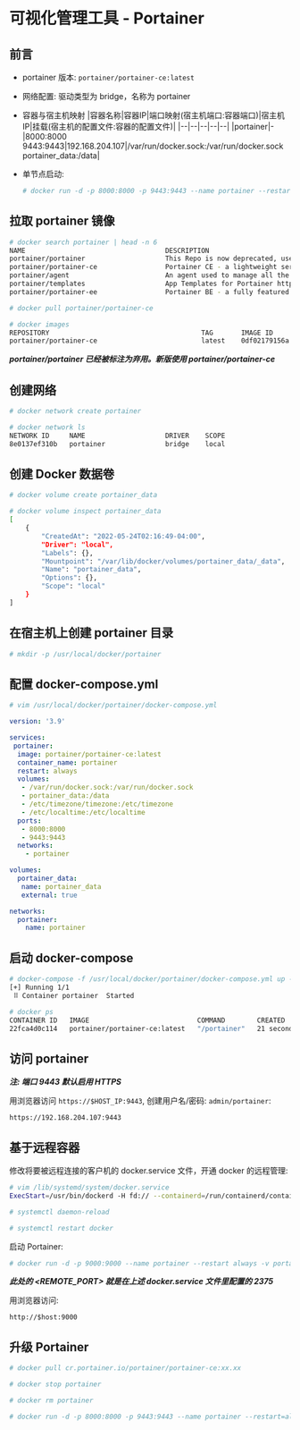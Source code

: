 # 可视化管理工具 - Portainer

## 前言

- portainer 版本: ```portainer/portainer-ce:latest```

- 网络配置: 驱动类型为 bridge，名称为 portainer

- 容器与宿主机映射
    |容器名称|容器IP|端口映射(宿主机端口:容器端口)|宿主机IP|挂载(宿主机的配置文件:容器的配置文件)|
    |--|--|--|--|--|
    |portainer|-|8000:8000<br />9443:9443|192.168.204.107|/var/run/docker.sock:/var/run/docker.sock<br />portainer_data:/data|

- 单节点启动:
    ```bash
    # docker run -d -p 8000:8000 -p 9443:9443 --name portainer --restart=always -v /var/run/docker.sock:/var/run/docker.sock -v portainer_data:/data portainer/portainer-ce
    ```

## 拉取 portainer 镜像

```bash
# docker search portainer | head -n 6
NAME                                   DESCRIPTION                                     STARS     OFFICIAL   AUTOMATED
portainer/portainer                    This Repo is now deprecated, use portainer/p…   2213                 
portainer/portainer-ce                 Portainer CE - a lightweight service deliver…   1148                 
portainer/agent                        An agent used to manage all the resources in…   150                  
portainer/templates                    App Templates for Portainer http://portainer…   25                   
portainer/portainer-ee                 Portainer BE - a fully featured service deli…   20

# docker pull portainer/portainer-ce

# docker images
REPOSITORY                                      TAG       IMAGE ID       CREATED         SIZE
portainer/portainer-ce                          latest    0df02179156a   6 months ago    273MB
```

***portainer/portainer 已经被标注为弃用。新版使用 portainer/portainer-ce***

## 创建网络

```bash
# docker network create portainer

# docker network ls
NETWORK ID     NAME                    DRIVER    SCOPE
8e0137ef310b   portainer               bridge    local
```

## 创建 Docker 数据卷

```bash
# docker volume create portainer_data

# docker volume inspect portainer_data
[
    {
        "CreatedAt": "2022-05-24T02:16:49-04:00",
        "Driver": "local",
        "Labels": {},
        "Mountpoint": "/var/lib/docker/volumes/portainer_data/_data",
        "Name": "portainer_data",
        "Options": {},
        "Scope": "local"
    }
]
```

## 在宿主机上创建 portainer 目录

```bash
# mkdir -p /usr/local/docker/portainer
```

## 配置 docker-compose.yml

```bash
# vim /usr/local/docker/portainer/docker-compose.yml
```

```yml
version: '3.9'

services:
 portainer:
  image: portainer/portainer-ce:latest
  container_name: portainer
  restart: always
  volumes:
   - /var/run/docker.sock:/var/run/docker.sock
   - portainer_data:/data
   - /etc/timezone/timezone:/etc/timezone
   - /etc/localtime:/etc/localtime
  ports:
   - 8000:8000
   - 9443:9443
  networks:
    - portainer

volumes:
  portainer_data:
   name: portainer_data
   external: true

networks:
  portainer:
    name: portainer
```

## 启动 docker-compose

```bash
# docker-compose -f /usr/local/docker/portainer/docker-compose.yml up -d
[+] Running 1/1
 ⠿ Container portainer  Started                                                                                  0.5s

# docker ps
CONTAINER ID   IMAGE                           COMMAND        CREATED          STATUS          PORTS                                                                                            NAMES
22fca4d0c114   portainer/portainer-ce:latest   "/portainer"   21 seconds ago   Up 20 seconds   0.0.0.0:8000->8000/tcp, :::8000->8000/tcp, 0.0.0.0:9443->9443/tcp, :::9443->9443/tcp, 9000/tcp   portainer
```

## 访问 portainer

***注: 端口 9443 默认启用 HTTPS***

用浏览器访问 ```https://$HOST_IP:9443```, 创建用户名/密码: ```admin/portainer```:

```
https://192.168.204.107:9443
```

## 基于远程容器

修改将要被远程连接的客户机的 docker.service 文件，开通 docker 的远程管理:

```bash
# vim /lib/systemd/system/docker.service
ExecStart=/usr/bin/dockerd -H fd:// --containerd=/run/containerd/containerd.sock -H tcp://0.0.0.0:2375

# systemctl daemon-reload

# systemctl restart docker
```

启动 Portainer:

```bash
# docker run -d -p 9000:9000 --name portainer --restart always -v portainer_data:/data portainer/portainer-ce -H tcp://<REMOTE_HOST>:<REMOTE_PORT>
```

***此处的 <REMOTE_PORT> 就是在上述 docker.service 文件里配置的 2375***

用浏览器访问:

```
http://$host:9000
```

## 升级 Portainer

```bash
# docker pull cr.portainer.io/portainer/portainer-ce:xx.xx

# docker stop portainer

# docker rm portainer

# docker run -d -p 8000:8000 -p 9443:9443 --name portainer --restart=always -v /var/run/docker.sock:/var/run/docker.sock -v portainer_data:/data portainer/portainer-ce:xx.xx
```
